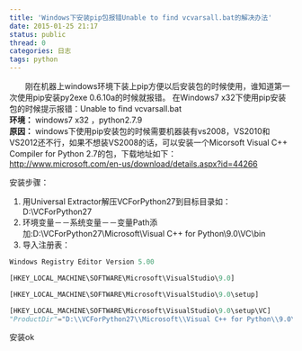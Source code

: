 ```yaml
---
title: 'Windows下安装pip包报错Unable to find vcvarsall.bat的解决办法'
date: 2015-01-25 21:17
status: public
thread: 0
categories: 日志
tags: python
---
```

&emsp;&emsp;刚在机器上windows环境下装上pip方便以后安装包的时候使用，谁知道第一次使用pip安装py2exe 0.6.10a的时候就报错。
在Windows7 x32下使用pip安装包的时候提示报错：Unable to find vcvarsall.bat <br />
**环境：** windows7 x32 ，python2.7.9 <br />
**原因：** windows下使用pip安装包的时候需要机器装有vs2008，VS2010和VS2012还不行，如果不想装VS2008的话，可以安装一个Micorsoft Visual C++ Compiler for Python 2.7的包，下载地址如下：<br />
http://www.microsoft.com/en-us/download/details.aspx?id=44266

安装步骤：
1. 用Universal Extractor解压VCForPython27到目标目录如：D:\VCForPython27
2. 环境变量－－系统变量－－变量Path添加:D:\VCForPython27\Microsoft\Visual C++ for Python\9.0\VC\bin
3. 导入注册表：

```python
Windows Registry Editor Version 5.00

[HKEY_LOCAL_MACHINE\SOFTWARE\Microsoft\VisualStudio\9.0]

[HKEY_LOCAL_MACHINE\SOFTWARE\Microsoft\VisualStudio\9.0\setup]

[HKEY_LOCAL_MACHINE\SOFTWARE\Microsoft\VisualStudio\9.0\setup\VC]
"ProductDir"="D:\\VCForPython27\\Microsoft\\Visual C++ for Python\\9.0\\"
```
安装ok
